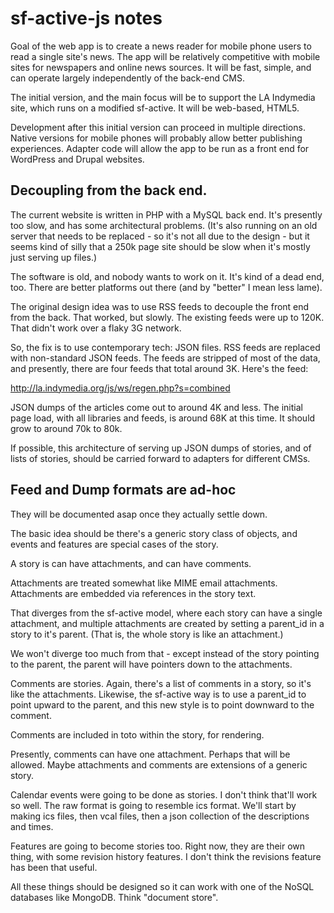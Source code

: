 # sf-active-js notes

Goal of the web app is to create a news reader for mobile phone users to read a single site's news.  The app will be relatively competitive with mobile sites for newspapers and online news sources.  It will be fast, simple, and can operate largely independently of the back-end CMS.

The initial version, and the main focus will be to support the LA Indymedia site, which runs on a modified sf-active.  It will be web-based, HTML5.

Development after this initial version can proceed in multiple directions.  Native versions for mobile phones will probably allow better publishing experiences.  Adapter code will allow the app to be run as a front end for WordPress and Drupal websites.

## Decoupling from the back end.

The current website is written in PHP with a MySQL back end.  It's presently too slow, and has some architectural problems.  (It's also running on an old server that needs to be replaced - so it's not all due to the design - but it seems kind of silly that a 250k page site should be slow when it's mostly just serving up files.)

The software is old, and nobody wants to work on it.  It's kind of a dead end, too.  There are better platforms out there (and by "better" I mean less lame).

The original design idea was to use RSS feeds to decouple the front end from the back.  That worked, but slowly.  The existing feeds were up to 120K.  That didn't work over a flaky 3G network.

So, the fix is to use contemporary tech: JSON files.  RSS feeds are replaced with non-standard JSON feeds.  The feeds are stripped of most of the data, and presently, there are four feeds that total around 3K.  Here's the feed:

http://la.indymedia.org/js/ws/regen.php?s=combined

JSON dumps of the articles come out to around 4K and less.  The initial page load, with all libraries and feeds, is around 68K at this time.  It should grow to around 70k to 80k.

If possible, this architecture of serving up JSON dumps of stories, and of lists of stories, should be carried forward to adapters for different CMSs.

## Feed and Dump formats are ad-hoc

They will be documented asap once they actually settle down.

The basic idea should be there's a generic story class of objects, and events and features are special cases of the story.

A story is can have attachments, and can have comments.

Attachments are treated somewhat like MIME email attachments.  Attachments are embedded via references in the story text.

That diverges from the sf-active model, where each story can have a single attachment, and multiple attachments are created by setting a parent_id in a story to it's parent.  (That is, the whole story is like an attachment.)

We won't diverge too much from that - except instead of the story pointing to the parent, the parent will have pointers down to the attachments.

Comments are stories.  Again, there's a list of comments in a story, so it's like the attachments.  Likewise, the sf-active way is to use a parent_id to point upward to the parent, and this new style is to point downward to the comment.

Comments are included in toto within the story, for rendering.

Presently, comments can have one attachment.  Perhaps that will be allowed.  Maybe attachments and comments are extensions of a generic story.

Calendar events were going to be done as stories.  I don't think that'll work so well.  The raw format is going to resemble ics format.  We'll start by making ics files, then vcal files, then a json collection of the descriptions and times.

Features are going to become stories too.  Right now, they are their own thing, with some revision history features.  I don't think the revisions feature has been that useful.

All these things should be designed so it can work with one of the NoSQL databases like MongoDB.  Think "document store".
